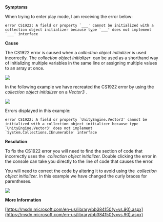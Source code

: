 

**Symptoms**



When trying to enter play mode, I am receiving the error below:


```
error CS1922: A field or property `___' cannot be initialized with a collection object initializer because type `___' does not implement `___' interface
```


**Cause**



The CS1922 error is caused when a  *collection object initializer*  is used incorrectly. The  *collection object initializer*  can be used as a shorthand way of initializing multiple variables in the same line or assigning multiple values to an array at once.



![](/hc/en-us/article_attachments/202384663/CS1922_a.png)



In the following example we have recreated the CS1922 error by using the  *collection object initializer* on a *Vector3* .



![](/hc/en-us/article_attachments/202384713/CS1922_b.png)



Errors displayed in this example:


```
error CS1922: A field or property `UnityEngine.Vector3' cannot be initialized with a collection object initializer because type `UnityEngine.Vector3' does not implement `System.Collections.IEnumerable' interface
```


**Resolution**



To fix the CS1922 error you will need to find the section of code that incorrectly uses the  *collection object initializer.* Double clicking the error in the console can take you directly to the line of code that causes the error.



You will need to correct the code by altering it to avoid using the  *collection object initializer.* In this example we have changed the curly braces for parentheses.



![](/hc/en-us/article_attachments/202215706/CS1922_c.png)



**More Information**



[https://msdn.microsoft.com/en-us/library/bb384150(v=vs.90).aspx](https://msdn.microsoft.com/en-us/library/bb384150(v=vs.90).aspx)





